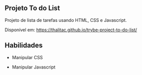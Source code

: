 ## Projeto To do List
Projeto de lista de tarefas usando HTML, CSS e Javascript.

Disponível em: https://thalitac.github.io/trybe-project-to-do-list/

## Habilidades

- Manipular CSS

- Manipular Javascript
